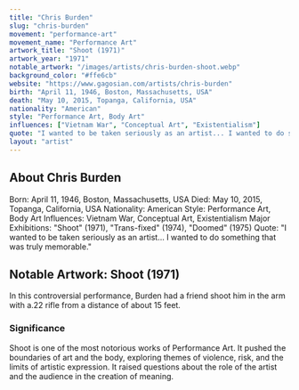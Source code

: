 ```yaml
---
title: "Chris Burden"
slug: "chris-burden"
movement: "performance-art"
movement_name: "Performance Art"
artwork_title: "Shoot (1971)"
artwork_year: "1971"
notable_artwork: "/images/artists/chris-burden-shoot.webp"
background_color: "#ffe6cb"
website: "https://www.gagosian.com/artists/chris-burden"
birth: "April 11, 1946, Boston, Massachusetts, USA"
death: "May 10, 2015, Topanga, California, USA"
nationality: "American"
style: "Performance Art, Body Art"
influences: ["Vietnam War", "Conceptual Art", "Existentialism"]
quote: "I wanted to be taken seriously as an artist... I wanted to do something that was truly memorable."
layout: "artist"
---
```


## About Chris Burden

Born: April 11, 1946, Boston, Massachusetts, USA Died: May 10, 2015, Topanga, California, USA Nationality: American Style: Performance Art, Body Art Influences: Vietnam War, Conceptual Art, Existentialism Major Exhibitions: "Shoot" (1971), "Trans-fixed" (1974), "Doomed" (1975) Quote: "I wanted to be taken seriously as an artist... I wanted to do something that was truly memorable."

## Notable Artwork: Shoot (1971)

In this controversial performance, Burden had a friend shoot him in the arm with a.22 rifle from a distance of about 15 feet.

### Significance

Shoot is one of the most notorious works of Performance Art. It pushed the boundaries of art and the body, exploring themes of violence, risk, and the limits of artistic expression. It raised questions about the role of the artist and the audience in the creation of meaning.
